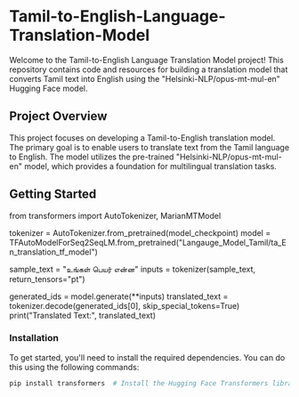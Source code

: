 # Tamil-to-English-Language-Translation-Model

Welcome to the Tamil-to-English Language Translation Model project! This repository contains code and resources for building a translation model that converts Tamil text into English using the "Helsinki-NLP/opus-mt-mul-en" Hugging Face model.

## Project Overview

This project focuses on developing a Tamil-to-English translation model. The primary goal is to enable users to translate text from the Tamil language to English. The model utilizes the pre-trained "Helsinki-NLP/opus-mt-mul-en" model, which provides a foundation for multilingual translation tasks.

## Getting Started
from transformers import AutoTokenizer, MarianMTModel


tokenizer = AutoTokenizer.from_pretrained(model_checkpoint)
model = TFAutoModelForSeq2SeqLM.from_pretrained("Langauge_Model_Tamil/ta_En_translation_tf_model")

sample_text = "உங்கள் பெயர் என்ன"
inputs = tokenizer(sample_text, return_tensors="pt")

generated_ids = model.generate(**inputs)
translated_text = tokenizer.decode(generated_ids[0], skip_special_tokens=True)
print("Translated Text:", translated_text)



### Installation

To get started, you'll need to install the required dependencies. You can do this using the following commands:

```bash
pip install transformers  # Install the Hugging Face Transformers library
